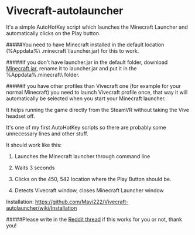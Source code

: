 # Vivecraft-autolauncher
It's a simple AutoHotKey script which launches the Minecraft Launcher and automatically clicks on the Play button. 

#####You need to have Minecraft installed in the default location (%Appdata%\ .minecraft \launcher.jar) for this to work.

#####If you don't have launcher.jar in the default folder, download [Minecraft.jar](http://s3.amazonaws.com/Minecraft.Download/launcher/Minecraft.jar), rename it to launcher.jar and put it in the %Appdata%\.minecraft\ folder.

#####If you have other profiles than Vivecraft one (for example for your normal Minecraft) you need to launch Vivecraft profile once, that way it will automatically be selected when you start your Minecraft launcher.

It helps running the game directly from the SteamVR without taking the Vive headset off.

It's one of my first AutoHotKey scripts so there are probably some unnecessary lines and other stuff.

It should work like this:

1. Launches the Minecraft launcher through command line

2. Waits 3 seconds

3. Clicks on the 450, 542 location where the Play Button should be.

4. Detects Vivecraft window, closes Minecraft Launcher window

Installation: https://github.com/Mavi222/Vivecraft-autolauncher/wiki/Installation


#####Please write in the [Reddit thread](https://www.reddit.com/r/Vive/comments/4pxqxj/ive_made_a_vivecraft_launcher_for_launching_it/) if this works for you or not, thank you!
